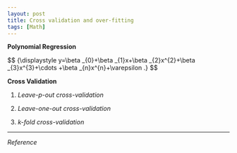 ```yaml
---
layout: post
title: Cross validation and over-fitting
tags: [Math]
---
```


**Polynomial Regression**

$$
{\displaystyle y=\beta _{0}+\beta _{1}x+\beta _{2}x^{2}+\beta _{3}x^{3}+\cdots +\beta _{n}x^{n}+\varepsilon .\}
$$



**Cross Validation**

1. *Leave-p-out cross-validation*


2. *Leave-one-out cross-validation*

3. *k-fold cross-validation*








***
*Reference*
